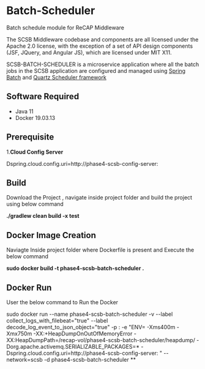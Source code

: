 # Batch-Scheduler

Batch schedule module for  ReCAP Middleware

The SCSB Middleware codebase and components are all licensed under the Apache 2.0 license, with the exception of a set of API design components (JSF, JQuery, and Angular JS), which are licensed under MIT X11.

SCSB-BATCH-SCHEDULER is a microservice application where all the batch jobs in the SCSB application are configured and managed using [Spring
Batch](https://spring.io/projects/spring-batch) and [Quartz Scheduler
framework](http://www.quartz-scheduler.org/) 

## Software Required

  - Java 11
  - Docker 19.03.13   
  
## Prerequisite

1.**Cloud Config Server**

Dspring.cloud.config.uri=http://phase4-scsb-config-server:<port>

## Build

Download the Project , navigate inside project folder and build the project using below command

**./gradlew clean build -x test**

## Docker Image Creation

Naviagte Inside project folder where Dockerfile is present and Execute the below command

**sudo docker build -t phase4-scsb-batch-scheduler .**

## Docker Run

User the below command to Run the Docker

sudo docker run --name phase4-scsb-batch-scheduler   -v <volume> --label collect_logs_with_filebeat="true" --label decode_log_event_to_json_object="true" -p <port>:<port> -e "ENV= -Xms400m  -Xmx750m -XX:+HeapDumpOnOutOfMemoryError -XX:HeapDumpPath=/recap-vol/phase4-scsb-batch-scheduler/heapdump/ -Dorg.apache.activemq.SERIALIZABLE_PACKAGES=*  -Dspring.cloud.config.uri=http://phase4-scsb-config-server:<port>  " --network=scsb  -d phase4-scsb-batch-scheduler **
